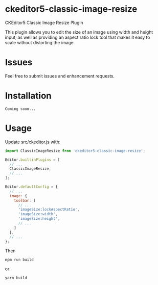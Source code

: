 # ckeditor5-classic-image-resize
CKEditor5 Classic Image Resize Plugin

This plugin allows you to edit the size of an image using width and height input, as well as providing an aspect ratio lock tool that makes it easy to scale without distorting the image.

# Issues
Feel free to submit issues and enhancement requests.

# Installation

```
Coming soon...
```


# Usage

Update src/ckeditor.js with:
```javascript
import ClassicImageResize from 'ckeditor5-classic-image-resize';

Editor.builtinPlugins = [
  // ...
  ClassicImageResize,
  // ...
];

Editor.defaultConfig = {
  // ...
  image: {
    toolbar: [
      // ...
      'imageSize:lockAspectRatio',
      'imageSize:width',
      'imageSize:height',
      // ...
    ]
  },
  // ...
};
```
Then
```
npm run build
```
or
```
yarn build
```

